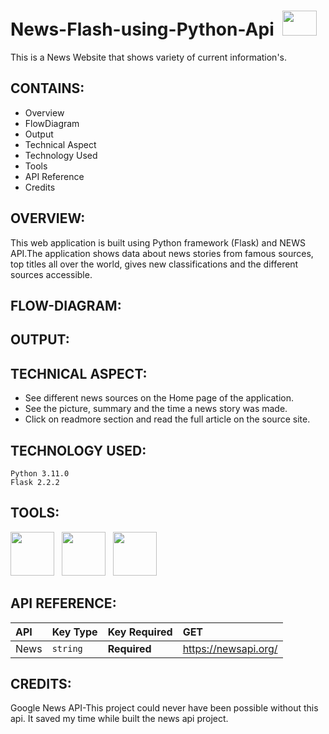 # News-Flash-using-Python-Api &nbsp;<img src="https://www.pngfind.com/pngs/m/279-2799175_newspaper-news-read-png-image-geological-features-of.png" width="55" height="40">
This is a News Website that shows variety of current  information's.

## CONTAINS:
+ Overview
+ FlowDiagram
+ Output
+ Technical Aspect
+ Technology Used
+ Tools
+ API Reference
+ Credits

## OVERVIEW:

This web application is built using Python framework (Flask) and NEWS API.The application shows data about news stories from famous sources, top titles all over the world, gives new classifications and the different sources accessible.

## FLOW-DIAGRAM:

## OUTPUT:

## TECHNICAL ASPECT:
- See different news sources on the Home page of the application.
- See the picture, summary and the time a news story was made.
- Click on readmore section  and read the full article on the source site.
## TECHNOLOGY USED:
    Python 3.11.0
    Flask 2.2.2

## TOOLS:
   <p><img src="https://user-images.githubusercontent.com/125151906/220073302-61e5bb1b-d55e-453f-9c1e-3cd0bd64e4f2.png" width="70" height="70">&nbsp;&nbsp;
<img src="https://encrypted-tbn0.gstatic.com/images?q=tbn:ANd9GcQpngGRjYX1ca7qAADU3K6eGLj7ShQE3L2otdzfryl_Y9Ht2QRoQKYQbsXd36XIxMbYOw0&usqp=CAU" width="70" height="70">&nbsp;&nbsp;
<img src="https://encrypted-tbn0.gstatic.com/images?q=tbn:ANd9GcRihXU8PH96OIWZ9RrD1-alJOeIOuv4yc2jH6CLmHyCJuuxg6vK-Xn05tXIrN4g0YhVM7U&usqp=CAU" width="70" height="70">&nbsp;&nbsp;</p>

## API REFERENCE:
   | API	        |  Key Type    | Key Required     |      GET 	         |
   | :--------    | :------- 	   | :--------------- |:---------------      |
   | News 	      | `string` 	   | **Required**     |https://newsapi.org/  |
      
## CREDITS:
  Google News API-This project could never have been possible without this api.
  It saved my  time while built the news api  project.
